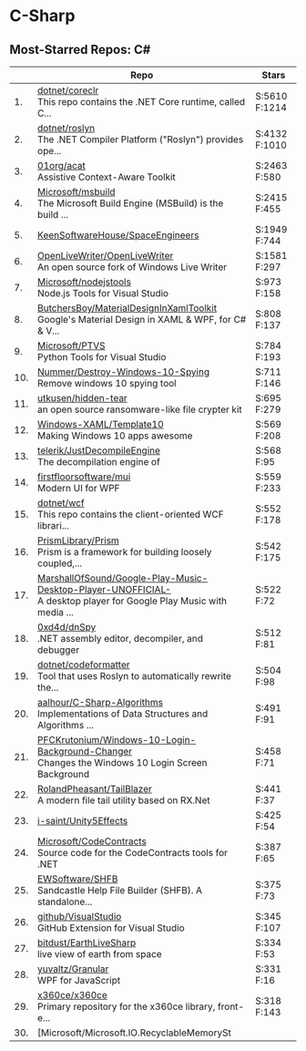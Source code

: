 # C-Sharp

## Most-Starred Repos: C#

| | Repo | Stars |
|---|---|---|
| 1. | [dotnet/coreclr](https://github.com/dotnet/coreclr) <br/>This repo contains the .NET Core runtime, called C... | S:5610 F:1214 |
| 2. | [dotnet/roslyn](https://github.com/dotnet/roslyn) <br/>The .NET Compiler Platform ("Roslyn") provides ope... | S:4132 F:1010 |
| 3. | [01org/acat](https://github.com/01org/acat) <br/>Assistive Context-Aware Toolkit | S:2463 F:580 |
| 4. | [Microsoft/msbuild](https://github.com/Microsoft/msbuild) <br/>The Microsoft Build Engine (MSBuild) is the build ... | S:2415 F:455 |
| 5. | [KeenSoftwareHouse/SpaceEngineers](https://github.com/KeenSoftwareHouse/SpaceEngineers)  | S:1949 F:744 |
| 6. | [OpenLiveWriter/OpenLiveWriter](https://github.com/OpenLiveWriter/OpenLiveWriter) <br/>An open source fork of Windows Live Writer | S:1581 F:297 |
| 7. | [Microsoft/nodejstools](https://github.com/Microsoft/nodejstools) <br/>Node.js Tools for Visual Studio | S:973 F:158 |
| 8. | [ButchersBoy/MaterialDesignInXamlToolkit](https://github.com/ButchersBoy/MaterialDesignInXamlToolkit) <br/>Google's Material Design in XAML & WPF, for C# & V... | S:808 F:137 |
| 9. | [Microsoft/PTVS](https://github.com/Microsoft/PTVS) <br/>Python Tools for Visual Studio | S:784 F:193 |
| 10. | [Nummer/Destroy-Windows-10-Spying](https://github.com/Nummer/Destroy-Windows-10-Spying) <br/>Remove windows 10 spying tool | S:711 F:146 |
| 11. | [utkusen/hidden-tear](https://github.com/utkusen/hidden-tear) <br/>an open source ransomware-like file crypter kit | S:695 F:279 |
| 12. | [Windows-XAML/Template10](https://github.com/Windows-XAML/Template10) <br/>Making Windows 10 apps awesome | S:569 F:208 |
| 13. | [telerik/JustDecompileEngine](https://github.com/telerik/JustDecompileEngine) <br/>The decompilation engine of | S:568 F:95 |
| 14. | [firstfloorsoftware/mui](https://github.com/firstfloorsoftware/mui) <br/>Modern UI for WPF | S:559 F:233 |
| 15. | [dotnet/wcf](https://github.com/dotnet/wcf) <br/>This repo contains the client-oriented WCF librari... | S:552 F:178 |
| 16. | [PrismLibrary/Prism](https://github.com/PrismLibrary/Prism) <br/>Prism is a framework for building loosely coupled,... | S:542 F:175 |
| 17. | [MarshallOfSound/Google-Play-Music-Desktop-Player-UNOFFICIAL-](https://github.com/MarshallOfSound/Google-Play-Music-Desktop-Player-UNOFFICIAL-) <br/>A desktop player for Google Play Music with media ... | S:522 F:72 |
| 18. | [0xd4d/dnSpy](https://github.com/0xd4d/dnSpy) <br/>.NET assembly editor, decompiler, and debugger | S:512 F:81 |
| 19. | [dotnet/codeformatter](https://github.com/dotnet/codeformatter) <br/>Tool that uses Roslyn to automatically rewrite the... | S:504 F:98 |
| 20. | [aalhour/C-Sharp-Algorithms](https://github.com/aalhour/C-Sharp-Algorithms) <br/>Implementations of Data Structures and Algorithms ... | S:491 F:91 |
| 21. | [PFCKrutonium/Windows-10-Login-Background-Changer](https://github.com/PFCKrutonium/Windows-10-Login-Background-Changer) <br/>Changes the Windows 10 Login Screen Background | S:458 F:71 |
| 22. | [RolandPheasant/TailBlazer](https://github.com/RolandPheasant/TailBlazer) <br/>A modern file tail utility based on RX.Net | S:441 F:37 |
| 23. | [i-saint/Unity5Effects](https://github.com/i-saint/Unity5Effects)  | S:425 F:54 |
| 24. | [Microsoft/CodeContracts](https://github.com/Microsoft/CodeContracts) <br/>Source code for the CodeContracts tools for .NET | S:387 F:65 |
| 25. | [EWSoftware/SHFB](https://github.com/EWSoftware/SHFB) <br/>Sandcastle Help File Builder (SHFB).  A standalone... | S:375 F:73 |
| 26. | [github/VisualStudio](https://github.com/github/VisualStudio) <br/>GitHub Extension for Visual Studio | S:345 F:107 |
| 27. | [bitdust/EarthLiveSharp](https://github.com/bitdust/EarthLiveSharp) <br/>live view of earth from space | S:334 F:53 |
| 28. | [yuvaltz/Granular](https://github.com/yuvaltz/Granular) <br/>WPF for JavaScript | S:331 F:16 |
| 29. | [x360ce/x360ce](https://github.com/x360ce/x360ce) <br/>Primary repository for the x360ce library, front-e... | S:318 F:143 |
| 30. | [Microsoft/Microsoft.IO.RecyclableMemorySt
